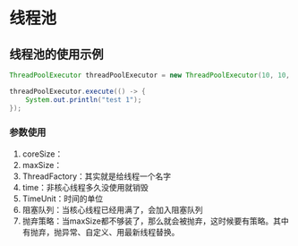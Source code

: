 # 线程池

## 线程池的使用示例
```java
ThreadPoolExecutor threadPoolExecutor = new ThreadPoolExecutor(10, 10, 0L, TimeUnit.MILLISECONDS， new ArrayBlockingQueue<>(10));

threadPoolExecutor.execute(() -> {
    System.out.println("test 1");
});
```

### 参数使用
1. coreSize：
2. maxSize：
3. ThreadFactory：其实就是给线程一个名字
4. time：非核心线程多久没使用就销毁
5. TimeUnit：时间的单位
6. 阻塞队列：当核心线程已经用满了，会加入阻塞队列
7. 抛弃策略：当maxSize都不够装了，那么就会被抛弃，这时候要有策略。其中有抛弃，抛异常、自定义、用最新线程替换。

